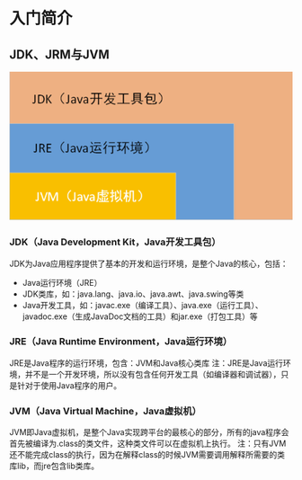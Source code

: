 # 入门简介

## JDK、JRM与JVM

![image-20220601213325408](images/0.%E5%85%A5%E9%97%A8%E7%AE%80%E4%BB%8B.assets/image-20220601213325408.png)

### JDK（Java Development Kit，Java开发工具包）

JDK为Java应用程序提供了基本的开发和运行环境，是整个Java的核心，包括：

- Java运行环境（JRE）
- JDK类库，如：java.lang、java.io、java.awt、java.swing等类
- Java开发工具，如：javac.exe（编译工具）、java.exe（运行工具）、javadoc.exe（生成JavaDoc文档的工具）和jar.exe（打包工具）等

### JRE（Java Runtime Environment，Java运行环境）

JRE是Java程序的运行环境，包含：JVM和Java核心类库
注：JRE是Java运行环境，并不是一个开发环境，所以没有包含任何开发工具（如编译器和调试器），只是针对于使用Java程序的用户。

### JVM（Java Virtual Machine，Java虚拟机）

JVM即Java虚拟机，是整个Java实现跨平台的最核心的部分，所有的java程序会首先被编译为.class的类文件，这种类文件可以在虚拟机上执行。
注：只有JVM还不能完成class的执行，因为在解释class的时候JVM需要调用解释所需要的类库lib，而jre包含lib类库。

